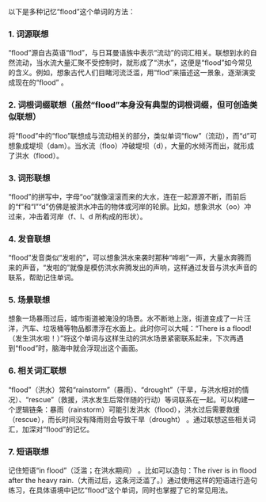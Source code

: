 以下是多种记忆“flood”这个单词的方法：
### 1. 词源联想
“flood”源自古英语“flod”，与日耳曼语族中表示“流动”的词汇相关。联想到水的自然流动，当水流大量汇聚不受控制时，就形成了“洪水”，这便是“flood”如今常见的含义。例如，想象古代人们目睹河流泛滥，用“flod”来描述这一景象，逐渐演变成现在的“flood” 。

### 2. 词根词缀联想（虽然“flood”本身没有典型的词根词缀，但可创造类似联想）
将“flood”中的“floo”联想成与流动相关的部分，类似单词“flow”（流动），而“d”可想象成堤坝（dam）。当水流（floo）冲破堤坝（d），大量的水倾泻而出，就形成了洪水（flood）。 

### 3. 词形联想
“flood”的拼写中，字母“oo”就像滚滚而来的大水，连在一起源源不断，而前后的“f”和“l”“d”仿佛是被洪水冲击的物体或河岸的轮廓。比如，想象洪水（oo）冲过来，冲击着河岸（f、l、d 所构成的形状）。

### 4. 发音联想
“flood”发音类似“发啦的”，可以想象洪水来袭时那种“哗啦”一声，大量水奔腾而来的声音，“发啦的”就像是模仿洪水奔腾发出的声响，这样通过发音与洪水声音的联系，帮助记住单词。

### 5. 场景联想
想象一场暴雨过后，城市街道被淹没的场景。水不断地上涨，街道变成了一片汪洋，汽车、垃圾桶等物品都漂浮在水面上。此时你可以大喊：“There is a flood!（发生洪水啦！）”将这个单词与这样生动的洪水场景紧密联系起来，下次再遇到“flood”时，脑海中就会浮现出这个画面。 

### 6. 相关词汇联想
“flood”（洪水）常和“rainstorm”（暴雨）、“drought”（干旱，与洪水相对的情况）、“rescue”（救援，洪水发生后常伴随的行动）等词联系在一起。可以构建一个逻辑链条：暴雨（rainstorm）可能引发洪水（flood），洪水过后需要救援（rescue），而长时间没有降雨则会导致干旱（drought） 。通过联想这些相关词汇，加深对“flood”的记忆。 

### 7. 短语联想
记住短语“in flood”（泛滥；在洪水期间） 。比如可以造句：The river is in flood after the heavy rain.（大雨过后，这条河泛滥了。）通过使用这样的短语进行造句练习，在具体语境中记忆“flood”这个单词，同时也掌握了它的常见用法。 